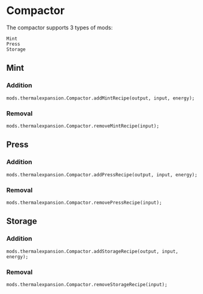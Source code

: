 # Compactor

The compactor supports 3 types of mods:

```
Mint
Press
Storage
```

## Mint

### Addition

```
mods.thermalexpansion.Compactor.addMintRecipe(output, input, energy);
```

### Removal

```
mods.thermalexpansion.Compactor.removeMintRecipe(input);
```

## Press

### Addition

```
mods.thermalexpansion.Compactor.addPressRecipe(output, input, energy);
```

### Removal

```
mods.thermalexpansion.Compactor.removePressRecipe(input);
```

## Storage

### Addition

```
mods.thermalexpansion.Compactor.addStorageRecipe(output, input, energy);
```

### Removal

```
mods.thermalexpansion.Compactor.removeStorageRecipe(input);
```
